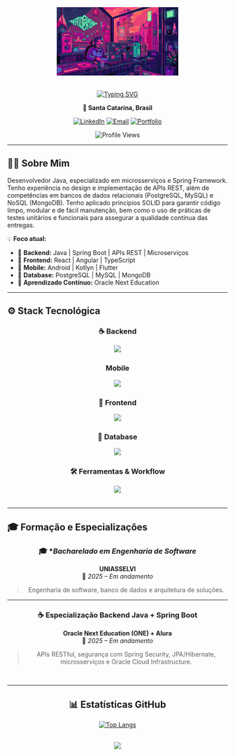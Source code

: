 <div align="center">
  <img src="header_dev.gif" alt="Header" width="55%" />
  <br><br>

[![Typing SVG](https://readme-typing-svg.herokuapp.com?font=Fira+Code&pause=1000&center=true&vCenter=true&width=500&lines=++++++++++++++++++Desenvolvedor+Back-End+;Java++%7C++Spring+Boot++%7C++SQL++%7C++JavaScript++)](https://git.io/typing-svg)

**📍 Santa Catarina, Brasil**

[![LinkedIn](https://img.shields.io/badge/LinkedIn-0077B5?style=for-the-badge&logo=linkedin&logoColor=white)](https://linkedin.com/in/DevJansen)
[![Email](https://img.shields.io/badge/Email-D14836?style=for-the-badge&logo=gmail&logoColor=white)](mailto:codejhonatajansen@gmail.com)
[![Portfolio](https://img.shields.io/badge/Portfolio-42B883?style=for-the-badge&logo=vercel&logoColor=white)](https://github.com/DevJansen)

![Profile Views](https://komarev.com/ghpvc/?username=DevJansen&label=Visualiza%C3%A7%C3%B5es&color=42B883&style=flat-square)

</div>

---

## 👨‍💻 Sobre Mim

Desenvolvedor Java, especializado em microsserviços e Spring Framework.
Tenho experiência no design e implementação de APIs REST, além de competências em
bancos de dados relacionais (PostgreSQL, MySQL) e NoSQL (MongoDB). Tenho aplicado
princípios SOLID para garantir código limpo, modular e de fácil manutenção, bem como o
uso de práticas de testes unitários e funcionais para assegurar a qualidade contínua das
entregas.

💡 **Foco atual:**
- 🧠 **Backend:** Java | Spring Boot | APIs REST | Microserviços   
- 🎨 **Frontend:** React | Angular | TypeScript 
- 📱 **Mobile:** Android | Kotlyn | Flutter
- 💾 **Database:** PostgreSQL | MySQL | MongoDB 
- 🔁 **Aprendizado Contínuo:** Oracle Next Education

---

## ⚙️ Stack Tecnológica

<div align="center">

### ☕ Backend
<img src="https://skillicons.dev/icons?i=java,kotlin,py&theme=light" />

### Mobile
<img src="https://skillicons.dev/icons?i=androidstudio,kotlin,flutter&theme=light" />

### 🧩 Frontend
<img src="https://skillicons.dev/icons?i=react,typescript,javascript,angular,html,css,tailwind&theme=light" />

### 💾 Database
<img src="https://skillicons.dev/icons?i=postgresql,mysql,mongodb&theme=light" />

### 🛠️ Ferramentas & Workflow
<img src="https://skillicons.dev/icons?i=idea,vscode,postman,git,figma,notion&theme=light" />

</div>
<br>

---

## 🎓 Formação e Especializações

<div align="center">

### 🎓 **Bacharelado em Engenharia de Software*  
**UNIASSELVI**  
📅 *2025 – Em andamento*

> Engenharia de software, banco de dados e arquitetura de soluções.

---

### ☕ **Especialização Backend Java + Spring Boot**  
**Oracle Next Education (ONE) + Alura**  
📅 *2025 – Em andamento*

> APIs RESTful, segurança com Spring Security, JPA/Hibernate, microsserviços e Oracle Cloud Infrastructure.

<br>

---

## 📊 Estatísticas GitHub

<div align="center">

[![Top Langs](https://github-readme-stats.vercel.app/api/top-langs/?username=dessima&theme=synthwave&show_icons=true&layout=compact)](https://github.com/DevJansen)


</div>
<br>

<div align="center">
 

<a href="https://www.linkedin.com/in/devjansen/">
  <img src="https://img.shields.io/badge/💬_Entre_em_Contato-42B883?style=for-the-badge">
</a>
</div>
